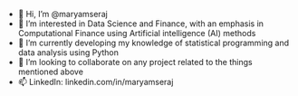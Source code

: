 - 👋 Hi, I’m @maryamseraj
- 👀 I’m interested in Data Science and Finance, with an emphasis in Computational Finance using Artificial intelligence (AI) methods
- 🌱 I’m currently developing my knowledge of statistical programming and data analysis using Python
- 💞️ I’m looking to collaborate on any project related to the things mentioned above
- 📫 LinkedIn: linkedin.com/in/maryamseraj

<!---
maryamxseraj/maryamxseraj is a ✨ special ✨ repository because its `README.md` (this file) appears on your GitHub profile.
You can click the Preview link to take a look at your changes.
--->
